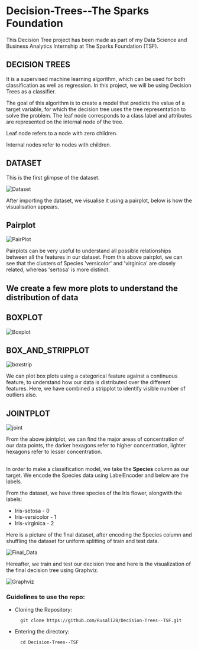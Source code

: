 # Decision-Trees--The Sparks Foundation

This Decision Tree project has been made as part of my Data Science and Business Analytics Internship at The Sparks Foundation (TSF).

## DECISION TREES
It is a supervised machine learning algorithm, which can be used for both classification as well as regression. In this project, we will be using Decision Trees as a classifier.

The goal of this algorithm is to create a model that predicts the value of a target variable, for which the decision tree uses the tree representation to solve the problem. The leaf node corresponds to a class label and attributes are represented on the internal node of the tree.

Leaf node refers to a node with zero children.

Internal nodes refer to nodes with children.

## DATASET
This is the first glimpse of the dataset.

![Dataset](https://github.com/Rusali28/Decision-Trees--TSF/blob/main/Images/dataset.PNG)



After importing the dataset, we visualise it using a pairplot, below is how the visualisation appears.


## Pairplot
![PairPlot](https://github.com/Rusali28/Decision-Trees--TSF/blob/main/Images/Pairplot.PNG)

Pairplots can be very useful to understand all possible relationships between all the features in our dataset. From this above pairplot, we can see that the clusters of Species
'versicolor' and 'virginica' are closely related, whereas 'sertosa' is more distinct.


## We create a few more plots to understand the distribution of data
## BOXPLOT
![Boxplot](https://github.com/Rusali28/Decision-Trees--TSF/blob/main/Images/boxplot.PNG)

## BOX_AND_STRIPPLOT
![boxstrip](https://github.com/Rusali28/Decision-Trees--TSF/blob/main/Images/box_stripplot.PNG)


We can plot box plots using a categorical feature against a continuous feature, to understand how our data is distributed over the different features. Here, we have combined a
stripplot to identify visible number of outliers also.

## JOINTPLOT
![joint](https://github.com/Rusali28/Decision-Trees--TSF/blob/main/Images/hex_jointplot.PNG)

From the above jointplot, we can find the major areas of concentration of our data points, the darker hexagons refer to higher concentration, lighter hexagons refer to lesser
concentration.

## 
In order to make a classification model, we take the **Species** column as our target. We encode the Species data using LabelEncoder and below are the labels.


From the dataset, we have three species of the Iris flower, alongwith the labels:
+ Iris-setosa      -  0
+ Iris-versicolor  -  1
+ Iris-virginica   -  2

Here is a picture of the final dataset, after encoding the Species column and shuffling the dataset for uniform splitting of train and test data.

![Final_Data](https://github.com/Rusali28/Decision-Trees--TSF/blob/main/Images/final%20dataset.PNG)


Hereafter, we train and test our decision tree and here is the visualization of the final decision tree using Graphviz.

![Graphviz](https://github.com/Rusali28/Decision-Trees--TSF/blob/main/Images/visual-graphviz.PNG)






### Guidelines to use the repo:
- Cloning the Repository: 

        git clone https://github.com/Rusali28/Decision-Trees--TSF.git
        
- Entering the directory: 

        cd Decision-Trees--TSF


